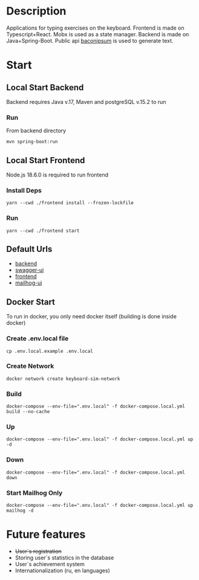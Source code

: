 # Description
Applications for typing exercises on the keyboard. Frontend is made on Typescript+React. Mobx is used as a state manager.
Backend is made on Java+Spring-Boot. Public api [baconipsum](https://baconipsum.com/) is used to generate text.

# Start
## Local Start Backend
Backend requires Java v.17, Maven and postgreSQL v.15.2 to run
### Run
From backend directory
```shell
mvn spring-boot:run
```

## Local Start Frontend
Node.js 18.6.0 is required to run frontend
### Install Deps
```shell
yarn --cwd ./frontend install --frozen-lockfile
```
### Run
```shell
yarn --cwd ./frontend start
```

## Default Urls
- [backend](http://localhost:8080)
- [swagger-ui](http://localhost:8080/swagger-ui/index.html)
- [frontend](http://localhost:3000)
- [mailhog-ui](http://localhost:8026)

## Docker Start
To run in docker, you only need docker itself (building is done inside docker)
### Create .env.local file
```shell
cp .env.local.example .env.local
```
### Create Network
```shell
docker network create keyboard-sim-network
```
### Build
```shell
docker-compose --env-file=".env.local" -f docker-compose.local.yml build --no-cache
```
### Up
```shell
docker-compose --env-file=".env.local" -f docker-compose.local.yml up -d
```
### Down
```shell
docker-compose --env-file=".env.local" -f docker-compose.local.yml down
```
### Start Mailhog Only
```shell
docker-compose --env-file=".env.local" -f docker-compose.local.yml up mailhog -d
```

# Future features
- ~~User`s registration~~
- Storing user`s statistics in the database
- User`s achievement system
- Internationalization (ru, en languages)